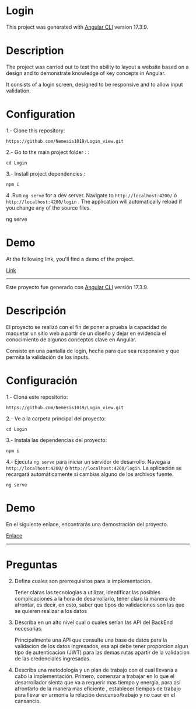 # Login

This project was generated with [Angular CLI](https://github.com/angular/angular-cli) version 17.3.9.

#  Description
The project was carried out to test the ability to layout a website based on a design and to demonstrate knowledge of key concepts in Angular.

It consists of a login screen, designed to be responsive and to allow input validation.

# Configuration

1.- Clone this repository:
 
	https://github.com/Nemesis1019/Login_view.git

  
2.- Go to the main project folder : :

    cd Login

3.- Install project dependencies :

    npm i

 4 .Run `ng serve` for a dev server. Navigate to `http://localhost:4200/` ó `http://localhost:4200/login` . The application will automatically reload if you change any of the source files.

   ng serve

# Demo
At the following link, you'll find a demo of the project.

[Link]([https://github.com/Nemesis1019/Login_view.git](https://login-five-ebon.vercel.app/))


-------------------------------------------------------------------------------------------

Este proyecto fue generado con [Angular CLI](https://github.com/angular/angular-cli) versión 17.3.9.

# Descripción
El proyecto se realizó con el fin de poner a prueba la capacidad de maquetar un sitio web a partir de un diseño y dejar en evidencia el conocimiento de algunos conceptos clave en Angular.

Consiste en una pantalla de login, hecha para que sea responsive y que permita la validación de los inputs.

# Configuración

1.- Clona este repositorio:
 
	https://github.com/Nemesis1019/Login_view.git

2.- Ve a la carpeta principal del proyecto:

    cd Login

3.- Instala las dependencias del proyecto:

    npm i

4.- Ejecuta `ng serve` para iniciar un servidor de desarrollo. Navega a `http://localhost:4200/` ó `http://localhost:4200/login`. La aplicación se recargará automáticamente si cambias alguno de los archivos fuente.

    ng serve

# Demo
En el siguiente enlace, encontrarás una demostración del proyecto.

[Enlace](https://login-five-ebon.vercel.app/)


----------------------------------------------------------------------
# Preguntas

2. Defina cuales son prerrequisitos para la implementación.
   
    Tener claras las tecnologias a utilizar, identificar las posibles complicaciones a la hora de desarrollarlo, tener claro la manera de afrontar, es decir, en esto, saber que tipos de      validaciones son las que se quieren realizar a los datos
   
4. Describa en un alto nivel cual o cuales serían las API del BackEnd necesarias.
   
   Principalmente una API que consulte una base de datos para la validacion de los datos ingresados, esa api debe tener proporcion algun tipo de autenticacion (JWT) para las demas rutas     apartir de la validacion de las  credenciales ingresadas.
   
6. Describa una metodología y un plan de trabajo con el cual llevaría a cabo la implementación.
  Primero, comenzar a trabajar en lo que el desarrollador sienta que va a requerir mas tiempo y energia, para asi afrontarlo de la manera mas eficiente , establecer tiempos de trabajo      para llevar en armonia la relación descanso/trabajo y no caer en el cansancio. 
